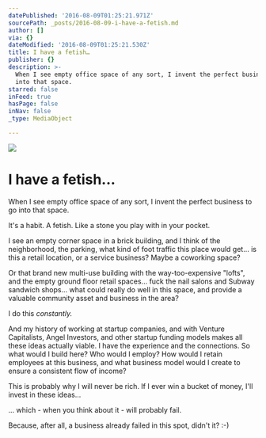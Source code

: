 ```yaml
---
datePublished: '2016-08-09T01:25:21.971Z'
sourcePath: _posts/2016-08-09-i-have-a-fetish.md
author: []
via: {}
dateModified: '2016-08-09T01:25:21.530Z'
title: I have a fetish…
publisher: {}
description: >-
  When I see empty office space of any sort, I invent the perfect business to go
  into that space.
starred: false
inFeed: true
hasPage: false
inNav: false
_type: MediaObject

---
```

![](https://the-grid-user-content.s3-us-west-2.amazonaws.com/6d23f213-5c35-4ee3-b098-5aa0747a0918.jpg)

# I have a fetish...

When I see empty office space of any sort, I invent the perfect business to go into that space.

It's a habit. A fetish. Like a stone you play with in your pocket.

I see an empty corner space in a brick building, and I think of the neighborhood, the parking, what kind of foot traffic this place would get... is this a retail location, or a service business? Maybe a coworking space?

Or that brand new multi-use building with the way-too-expensive "lofts", and the empty ground floor retail spaces... fuck the nail salons and Subway sandwich shops... what could really do well in this space, and provide a valuable community asset and business in the area?

I do this _constantly._

And my history of working at startup companies, and with Venture Capitalists, Angel Investors, and other startup funding models makes all these ideas actually viable. I have the experience and the connections. So what would I build here? Who would I employ? How would I retain employees at this business, and what business model would I create to ensure a consistent flow of income?

This is probably why I will never be rich. If I ever win a bucket of money, I'll invest in these ideas...

... which - when you think about it - will probably fail.

Because, after all, a business already failed in this spot, didn't it? :-)